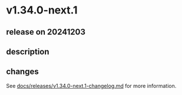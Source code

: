 # v1.34.0-next.1

## release on 20241203
## description
## changes
See <a href="https://github.com/backstage/backstage/blob/master/docs/releases/v1.34.0-next.1-changelog.md">docs/releases/v1.34.0-next.1-changelog.md</a> for more information.

